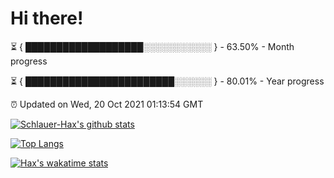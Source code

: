 # Hi there!

⏳ { ███████████████████░░░░░░░░░░░ } - 63.50% - Month progress

⏳ { ████████████████████████░░░░░░ } - 80.01% - Year progress

⏰ Updated on Wed, 20 Oct 2021 01:13:54 GMT


[![Schlauer-Hax's github stats](https://github-readme-stats.vercel.app/api?username=Schlauer-Hax&show_icons=true&theme=dark&count_private=true)](https://github.com/Schlauer-Hax)


[![Top Langs](https://github-readme-stats.vercel.app/api/top-langs/?username=Schlauer-Hax&layout=compact&theme=dark)](https://github.com/Schlauer-Hax?tab=repositories)


[![Hax's wakatime stats](https://github-readme-stats.vercel.app/api/wakatime?username=Hax&theme=dark)](https://wakatime.com/@Hax)


